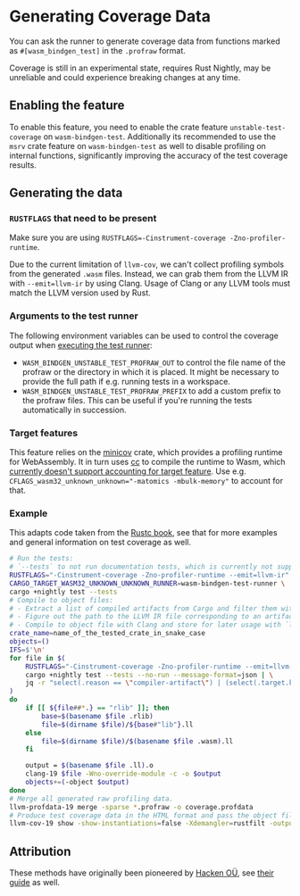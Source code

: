 # Generating Coverage Data

You can ask the runner to generate coverage data from functions marked as `#[wasm_bindgen_test]` in the `.profraw` format.

<div class="warning">
  Coverage is still in an experimental state, requires Rust Nightly, may be
  unreliable and could experience breaking changes at any time.
</div>

## Enabling the feature

To enable this feature, you need to enable the crate feature `unstable-test-coverage` on `wasm-bindgen-test`. Additionally its recommended to use the `msrv` crate feature on `wasm-bindgen-test` as well to disable profiling on internal functions, significantly improving the accuracy of the test coverage results.

## Generating the data

### `RUSTFLAGS` that need to be present

Make sure you are using `RUSTFLAGS=-Cinstrument-coverage -Zno-profiler-runtime`.

Due to the current limitation of `llvm-cov`, we can't collect profiling symbols from the generated `.wasm` files. Instead, we can grab them from the LLVM IR with `--emit=llvm-ir` by using Clang. Usage of Clang or any LLVM tools must match the LLVM version used by Rust.

### Arguments to the test runner

The following environment variables can be used to control the coverage output when [executing the test runner][1]:

- `WASM_BINDGEN_UNSTABLE_TEST_PROFRAW_OUT` to control the file name of the profraw or the directory in which it is placed. It might be necessary to provide the full path if e.g. running tests in a workspace.
- `WASM_BINDGEN_UNSTABLE_TEST_PROFRAW_PREFIX` to add a custom prefix to the profraw files. This can be useful if you're running the tests automatically in succession.

[1]: usage.html#appendix-using-wasm-bindgen-test-without-wasm-pack

### Target features

This feature relies on the [minicov] crate, which provides a profiling runtime for WebAssembly. It in turn uses [cc] to compile the runtime to Wasm, which [currently doesn't support accounting for target feature][2]. Use e.g. `CFLAGS_wasm32_unknown_unknown="-matomics -mbulk-memory"` to account for that.

[2]: https://github.com/rust-lang/cc-rs/issues/268
[cc]: https://crates.io/crates/cc
[minicov]: https://crates.io/crates/minicov

### Example

This adapts code taken from the [Rustc book], see that for more examples and general information on test coverage as well.

```sh
# Run the tests:
# `--tests` to not run documentation tests, which is currently not supported.
RUSTFLAGS="-Cinstrument-coverage -Zno-profiler-runtime --emit=llvm-ir" \
CARGO_TARGET_WASM32_UNKNOWN_UNKNOWN_RUNNER=wasm-bindgen-test-runner \
cargo +nightly test --tests
# Compile to object files:
# - Extract a list of compiled artifacts from Cargo and filter them with `jq`.
# - Figure out the path to the LLVM IR file corresponding to an artifact.
# - Compile to object file with Clang and store for later usage with `llvm-cov`.
crate_name=name_of_the_tested_crate_in_snake_case
objects=()
IFS=$'\n'
for file in $(
    RUSTFLAGS="-Cinstrument-coverage -Zno-profiler-runtime --emit=llvm-ir" \
    cargo +nightly test --tests --no-run --message-format=json | \
    jq -r "select(.reason == \"compiler-artifact\") | (select(.target.kind == [\"test\"]) // select(.target.name == \"$crate_name\")) | .filenames[0]"
)
do
    if [[ ${file##*.} == "rlib" ]]; then
        base=$(basename $file .rlib)
        file=$(dirname $file)/${base#"lib"}.ll
    else
        file=$(dirname $file)/$(basename $file .wasm).ll
    fi

    output = $(basename $file .ll).o
    clang-19 $file -Wno-override-module -c -o $output
    objects+=(-object $output)
done
# Merge all generated raw profiling data.
llvm-profdata-19 merge -sparse *.profraw -o coverage.profdata
# Produce test coverage data in the HTML format and pass the object files we generated earlier.
llvm-cov-19 show -show-instantiations=false -Xdemangler=rustfilt -output-dir coverage -format=html -instr-profile=coverage.profdata ${objects[@]} -sources src
```

[rustc book]: https://doc.rust-lang.org/nightly/rustc/instrument-coverage.html

## Attribution

These methods have originally been pioneered by [Hacken OÜ], see [their guide][3] as well.

[3]: https://hknio.github.io/wasmcov
[Hacken OÜ]: https://hacken.io
